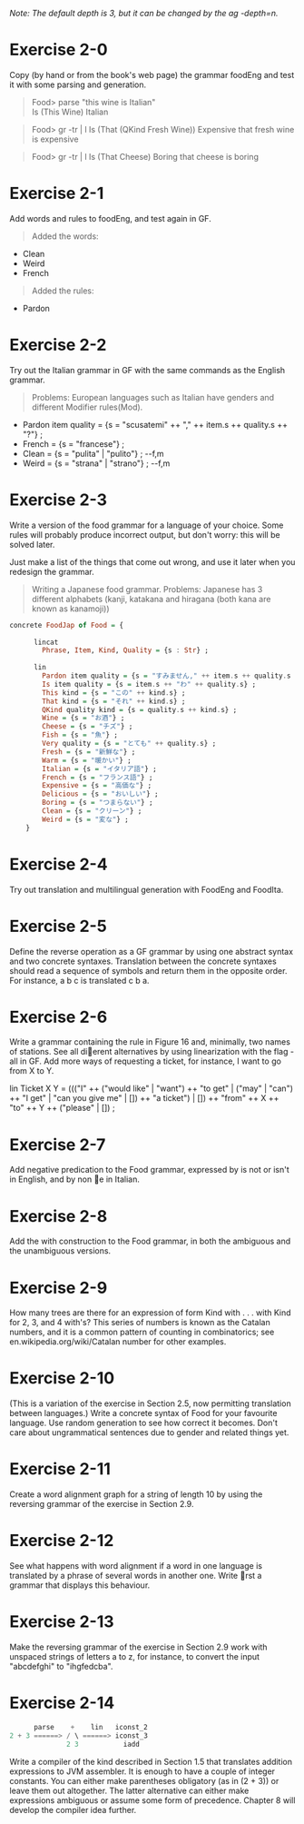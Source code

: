 *Note: The default depth is 3, but it can be changed by the ag -depth=n.*

# Exercise 2-0
Copy (by hand or from the book's web page) the grammar foodEng and test it with some parsing and generation.

> Food> parse "this wine is Italian"  
> Is (This Wine) Italian  

> Food> gr -tr | l
> Is (That (QKind Fresh Wine)) Expensive
> that fresh wine is expensive

> Food> gr -tr | l
> Is (That Cheese) Boring
> that cheese is boring

# Exercise 2-1
Add words and rules to foodEng, and test again in GF.

> Added the words:  
- Clean
- Weird
- French

> Added the rules:
- Pardon


# Exercise 2-2
Try out the Italian grammar in GF with the same commands as the English grammar.

> Problems: European languages such as Italian have genders and different Modifier rules(Mod). 

- Pardon item quality = {s = "scusatemi" ++ "," ++ item.s ++ quality.s ++ "?"} ;
- French = {s = "francese"} ;
- Clean = {s = "pulita" | "pulito"} ; --f,m
- Weird = {s = "strana" | "strano"} ; --f,m


# Exercise 2-3
Write a version of the food grammar for a language of your choice. Some rules will probably produce incorrect output, but don't worry: this will be solved later.  

Just make a list of the things that come out wrong, and use it later when you redesign the grammar.

> Writing a Japanese food grammar.
> Problems: Japanese has 3 different alphabets (kanji, katakana and hiragana (both kana are known as kanamoji))

```hs
concrete FoodJap of Food = {
  
      lincat
        Phrase, Item, Kind, Quality = {s : Str} ;
  
      lin
        Pardon item quality = {s = "すみません," ++ item.s ++ quality.s } ;
        Is item quality = {s = item.s ++ "わ" ++ quality.s} ;
        This kind = {s = "この" ++ kind.s} ;
        That kind = {s = "それ" ++ kind.s} ;
        QKind quality kind = {s = quality.s ++ kind.s} ;
        Wine = {s = "お酒"} ;
        Cheese = {s = "チズ"} ;
        Fish = {s = "魚"} ;
        Very quality = {s = "とても" ++ quality.s} ;
        Fresh = {s = "新鮮な"} ;
        Warm = {s = "暖かい"} ;
        Italian = {s = "イタリア語"} ;
        French = {s = "フランス語"} ;
        Expensive = {s = "高価な"} ;
        Delicious = {s = "おいしい"} ;
        Boring = {s = "つまらない"} ;
        Clean = {s = "クリーン"} ;
        Weird = {s = "変な"} ;
    }
```

# Exercise 2-4
Try out translation and multilingual generation with FoodEng and FoodIta.

# Exercise 2-5
Define the reverse operation as a GF grammar by
using one abstract syntax and two concrete syntaxes. Translation between the concrete syntaxes should read a sequence of symbols and return them in the opposite order. For instance, a b c is translated c
b a.

# Exercise 2-6
Write a grammar containing the rule in Figure 16 and,
minimally, two names of stations. See all dierent alternatives by using linearization with the  flag -all in GF. Add more ways of requesting a ticket, for instance, I want to go from X to Y.


lin Ticket X Y =
((("I" ++ ("would like" | "want") ++ "to get" |
("may" | "can") ++ "I get" |
"can you give me" |
[]) ++
"a ticket") |
[]) ++
"from" ++ X ++ "to" ++ Y ++
("please" | []) ;

# Exercise 2-7
Add negative predication to the Food grammar, expressed
by is not or isn't in English, and by non e in Italian.

# Exercise 2-8
Add the with construction to the Food grammar, in both
the ambiguous and the unambiguous versions.

# Exercise 2-9
How many trees are there for an expression of form
Kind with . . . with Kind for 2, 3, and 4 with's? This series of numbers is
known as the Catalan numbers, and it is a common pattern of counting
in combinatorics; see en.wikipedia.org/wiki/Catalan number
for other examples.

# Exercise 2-10
(This is a variation of the exercise in Section 2.5, now
permitting translation between languages.) Write a concrete syntax of
Food for your favourite language. Use random generation to see how
correct it becomes. Don't care about ungrammatical sentences due to
gender and related things yet.

# Exercise 2-11
Create a word alignment graph for a string of length
10 by using the reversing grammar of the exercise in Section 2.9.

# Exercise 2-12
See what happens with word alignment if a word in
one language is translated by a phrase of several words in another one.
Write rst a grammar that displays this behaviour.

# Exercise 2-13
Make the reversing grammar of the exercise in Section
2.9 work with unspaced strings of letters a to z, for instance, to
convert the input "abcdefghi" to "ihgfedcba".

# Exercise 2-14
```hs
      parse    +    lin   iconst_2
2 + 3 ======> / \ ======> iconst_3
              2 3           iadd
```

Write a compiler of the kind described in Section 1.5
that translates addition expressions to JVM assembler. It is enough to
have a couple of integer constants. You can either make parentheses
obligatory (as in (2 + 3)) or leave them out altogether. The latter
alternative can either make expressions ambiguous or assume some form
of precedence. Chapter 8 will develop the compiler idea further.

